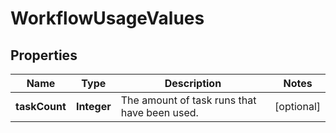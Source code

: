 

# WorkflowUsageValues


## Properties

| Name | Type | Description | Notes |
|------------ | ------------- | ------------- | -------------|
|**taskCount** | **Integer** | The amount of task runs that have been used.  |  [optional] |




